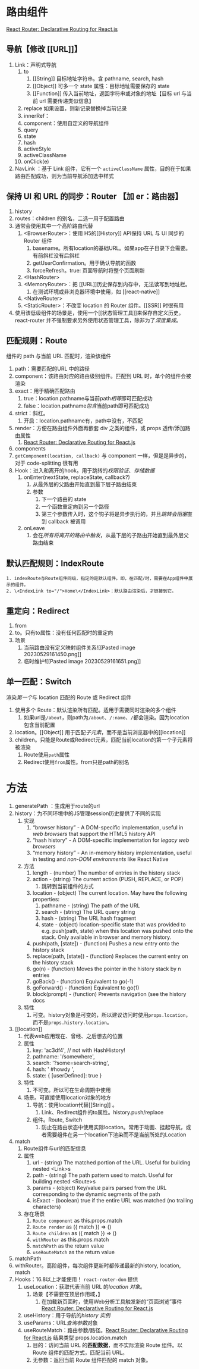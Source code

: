 # 路由组件
[React Router: Declarative Routing for React.js](https://v5.reactrouter.com/web/api/Switch) 
## 导航【修改 [[URL]]】
1. Link：声明式导航
	1. to
		1. [[String]] 目标地址字符串。含 pathname, search,  hash 
		2. [[Object]] 可多一个 state 属性：目标地址需要保存的 state
		3. [[Function]] 传入当前地址，返回字符串或对象的地址【目标 url 与当前 url 需要传递类似信息】
	2. replace 如果设置，则新记录替换掉当前记录
	3. innerRef：
	4. component：使用自定义的导航组件
	5. query
	6. state
	7. hash
	8. activeStyle
	9. activeClassName
	10. onClick(e)
2. NavLink ：基于 Link 组件，它有一个 `activeClassName` 属性，目的在于如果路由匹配成功，则为当前导航添加选中样式
## 保持 UI 和 URL 的同步：**Router** 【加 er：路由器】
1. history
2. routes：children 的别名，二选一用于配置路由
3. 通常会使用其中一个高阶路由代替
	1. \<BrowserRouter>：使用 H5的[[History]] API保持 URL 与 UI 同步的 Router 组件
		1. basename。所有location的基础URL。如果app在子目录下会需要。有前斜杠没有后斜杠
		2. getUserConfirmation。用于确认导航的函数
		3. forceRefresh。true: 页面导航时将整个页面刷新
	2. \<HashRouter>
	3. \<MemoryRouter>：把 [[URL]]历史保存到内存中，无法读写到地址栏。
		1. 在测试环境或非浏览器环境中使用，如 [[react-native]] 
	4. \<NativeRouter>
	5. \<StaticRouter>：不改变 location 的 Router 组件。[[SSR]] 时很有用
4. 使用该低级组件的场景是，使用一个[[状态管理工具]]来保存自定义历史。react-router 并不强制要求另外使用状态管理工具，除非为了*深度集成*。
## 匹配规则：**Route**
组件的 path 与当前 URL 匹配时，渲染该组件
1. path：需要匹配的URL 中的路径
2. component：该路由对应的路由级别组件。匹配到 URL 时，单个的组件会被渲染
3. exact：用于精确匹配路由
	1. true：location.pathname与当前path*相等*即可匹配成功
	2. false：location.pathname*包含*当前path即可匹配成功
4. strict：斜杠。
	1. 开启：location.pathname有，path中没有，不匹配
5. render：方便在路由组件外面再嵌套 div 之类的组件，或 props 透传/添加路由属性
	1. [React Router: Declarative Routing for React.js](https://v5.reactrouter.com/web/api/Route/render-func) 
6. components
7. `getComponent(location, callback)` 与 component 一样，但是是异步的，对于 code-splitting 很有用
8. Hook：进入和离开的hook。用于跳转的*权限验证*、*存储数据* 
	1. onEnter(nextState, replaceState, callback?)
		1. 从最外层的父路由开始直到最下层子路由结束
		2. 参数
			1. 下一个路由的 state
			2. 一个函数重定向到另一个路径
			3. 第三个参数传入时，这个钩子将是异步执行的，并且*跳转会阻塞*直到 callback 被调用
	2. onLeave
		1. 会在*所有将离开的路由中触发*，从最下层的子路由开始直到最外层父路由结束

## 默认匹配规则：**IndexRoute**
	1. indexRoute与Route组件同级，指定的是默认组件。即，在匹配/时，需要在App组件中展示的组件。
	2. \<IndexLink to="/">Home\</IndexLink>：默认路由渲染后，才链接到它。

## 重定向：**Redirect** 
1. from
2. to。只有to属性：没有任何匹配时的重定向
3. 场景
	1. 当前路由没有定义映射组件关系![[Pasted image 20230529161450.png]] 
	2. 临时维护![[Pasted image 20230529161651.png]] 

## 单一匹配：**Switch** 
渲染*第一个*与 location 匹配的 Route 或 Redirect 组件
1. 使用多个 Route：默认渲染所有匹配。适用于需要同时渲染的多个组件
	1. 如果url是`/about`，则path为`/about`、`/:name`、`/`都会渲染。因为location包含当前配置
2. location。[[Object]] 用于匹配*子元素*，而不是当前浏览器中的[[location]] 
3. children。只能是Route或Redirect元素，匹配当前location的第一个子元素将被渲染
	1. Route使用`path`属性
	2. Redirect使用`from`属性。from只是path的别名
# 方法
1. generatePath ：生成用于route的url
2. history：为不同环境中的JS管理session历史提供了不同的实现
	1. 实现
		1. “browser history” - A DOM-specific implementation, useful in *web browsers* that support the HTML5 history API
		2. “hash history” - A DOM-specific implementation for *legacy web browsers* 
		3. “memory history” - An in-memory history implementation, useful in testing and *non-DOM environments* like React Native
	2. 方法
		1. length - (number) The number of entries in the history stack
		2. action - (string) The current action (PUSH, REPLACE, or POP)
			1. 跳转到当前组件的方式
		3. location - (object) The current location. May have the following properties:
			1. pathname - (string) The path of the URL
			2. search - (string) The URL query string
			3. hash - (string) The URL hash fragment
			4. state - (object) location-specific state that was provided to e.g. push(path, state) when this location was pushed onto the stack. Only available in browser and memory history.
		4. push(path, \[state]) - (function) Pushes a new entry onto the history stack
		5. replace(path, \[state]) - (function) Replaces the current entry on the history stack
		6. go(n) - (function) Moves the pointer in the history stack by n entries
		7. goBack() - (function) Equivalent to go(-1)
		8. goForward() - (function) Equivalent to go(1)
		9. block(prompt) - (function) Prevents navigation (see the history docs 
	3. 特性
		1. 可变。history对象是可变的，所以建议访问时使用`props.location`，而不是`props.history.location`。
3. [[location]] 
	1. 代表web应用现在、曾经、之后想去的位置
	2. 属性
		1. key: 'ac3df4', // not with HashHistory!
		2. pathname: '/somewhere',
		3. search: '?some=search-string',
		4. hash: ' #howdy ',
		5. state: { \[userDefined]: true }
	3. 特性
		1. 不可变。所以可在生命周期中使用
	4. 场景。可直接使用location对象的地方
		1. 导航：使用location代替[[String]] 。
			1. Link、Redirect组件的to属性。history.push/replace
		2. 组件。Route, Switch
			1. 防止在路由状态中使用实际location。常用于动画、挂起导航，或者需要组件在另一个location下渲染而不是当前所处的Location
4. match
	1. Route组件与url的匹配信息
	2. 属性
		1. url - (string) The matched portion of the URL. Useful for building nested \<Link>s
		2. path - (string) The path pattern used to match. Useful for building nested \<Route>s
		3. params - (object) Key/value pairs parsed from the URL corresponding to the dynamic segments of the path
		4. isExact - (boolean) true if the entire URL was matched (no trailing characters)
	3. 存在场景
		1. `Route component` as this.props.match
		2. `Route render` as ({ match }) => ()
		3. `Route children` as ({ match }) => ()
		4. `withRouter` as this.props.match
		5. `matchPath` as the return value
		6. `useRouteMatch` as the return value
5. matchPath 
6. withRouter。高阶组件，每次组件更新时都传递最新的history, location, match
7. Hooks：16.8以上才能使用！ `react-router-dom` 提供
	1. useLocation：获取代表当前 URL 的*location 对象*。
		1. 场景【不需要在顶层作用域，】
			1. 在加载新页面时，使用Web分析工具触发新的“页面浏览”事件 [React Router: Declarative Routing for React.js](https://v5.reactrouter.com/web/api/Hooks/uselocation) 
	2. useHistory：用于导航的*history 实例* 
	3. useParams：URL*查询参数*对象
	4. useRouteMatch：路由参数/路径。[React Router: Declarative Routing for React.js](https://v5.reactrouter.com/web/api/Hooks/useroutematch) 结果类型 props.location.match
		1. 目的：访问当前 URL 的**匹配数据**，而不实际渲染 Route 组件。以 Route 组件的匹配方式，匹配当前 URL。
		2. 无参数：返回当前 Route 组件匹配的 match 对象。